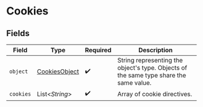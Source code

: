 # Cookies


## Fields

| Field                                                                                 | Type                                                                                  | Required                                                                              | Description                                                                           |
| ------------------------------------------------------------------------------------- | ------------------------------------------------------------------------------------- | ------------------------------------------------------------------------------------- | ------------------------------------------------------------------------------------- |
| `object`                                                                              | [CookiesObject](../../models/components/CookiesObject.md)                             | :heavy_check_mark:                                                                    | String representing the object's type. Objects of the same type share the same value. |
| `cookies`                                                                             | List\<*String*>                                                                       | :heavy_check_mark:                                                                    | Array of cookie directives.                                                           |